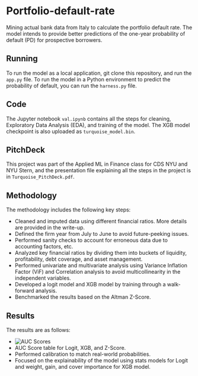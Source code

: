 # Portfolio-default-rate

Mining actual bank data from Italy to calculate the portfolio default rate. The model intends to provide better predictions of the one-year probability of default (PD) for prospective borrowers.

## Running

To run the model as a local application, git clone this repository, and run the `app.py` file. To run the model in a Python environment to predict the probability of default, you can run the `harness.py` file.

## Code

The Jupyter notebook `val.ipynb` contains all the steps for cleaning, Exploratory Data Analysis (EDA), and training of the model. The XGB model checkpoint is also uploaded as `turquoise_model.bin`.

## PitchDeck

This project was part of the Applied ML in Finance class for CDS NYU and NYU Stern, and the presentation file explaining all the steps in the project is in `Turquoise_PitchDeck.pdf`.

## Methodology

The methodology includes the following key steps:

- Cleaned and imputed data using different financial ratios. More details are provided in the write-up.
- Defined the firm year from July to June to avoid future-peeking issues.
- Performed sanity checks to account for erroneous data due to accounting factors, etc.
- Analyzed key financial ratios by dividing them into buckets of liquidity, profitability, debt coverage, and asset management.
- Performed univariate and multivariate analysis using Variance Inflation Factor (ViF) and Correlation analysis to avoid multicollinearity in the independent variables.
- Developed a logit model and XGB model by training through a walk-forward analysis.
- Benchmarked the results based on the Altman Z-Score.

## Results

The results are as follows:

- ![AUC Scores](AUC_Score.png)
- AUC Score table for Logit, XGB, and Z-Score.
- Performed calibration to match real-world probabilities.
- Focused on the explainability of the model using stats models for Logit and weight, gain, and cover importance for XGB model.
